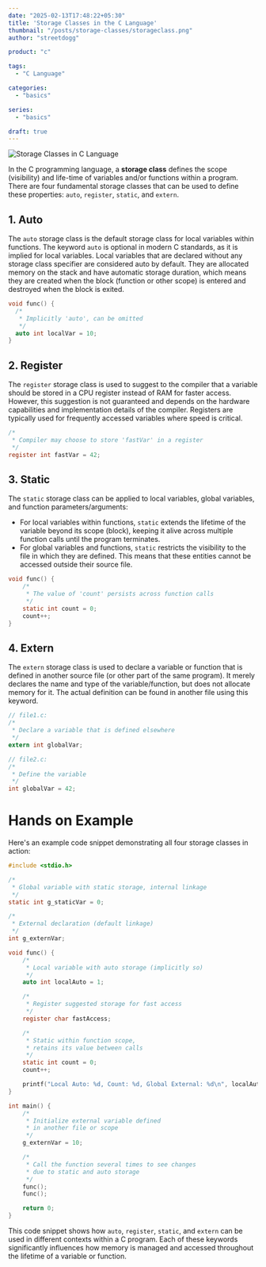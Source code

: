 ```yaml
---
date: "2025-02-13T17:48:22+05:30"
title: 'Storage Classes in the C Language'
thumbnail: "/posts/storage-classes/storageclass.png"
author: "streetdogg"

product: "c"

tags:
  - "C Language"

categories:
  - "basics"

series:
  - "basics"

draft: true
---
```


![](/posts/storage-classes/storageclass.png "Storage Classes in C Language")

In the C programming language, a **storage class** defines the scope (visibility) and life-time of variables and/or functions within a program. There are four fundamental storage classes that can be used to define these properties: `auto`, `register`, `static`, and `extern`.

<!--more-->

## 1. Auto
The `auto` storage class is the default storage class for local variables within functions. The keyword `auto` is optional in modern C standards, as it is implied for local variables. Local variables that are declared without any storage class specifier are considered auto by default. They are allocated memory on the stack and have automatic storage duration, which means they are created when the block (function or other scope) is entered and destroyed when the block is exited.

```c
void func() {
  /*
   * Implicitly 'auto', can be omitted
   */
  auto int localVar = 10;
}
```

## 2. Register
The `register` storage class is used to suggest to the compiler that a variable should be stored in a CPU register instead of RAM for faster access. However, this suggestion is not guaranteed and depends on the hardware capabilities and implementation details of the compiler. Registers are typically used for frequently accessed variables where speed is critical.

```c
/*
 * Compiler may choose to store 'fastVar' in a register
 */
register int fastVar = 42;
```

## 3. Static
The `static` storage class can be applied to local variables, global variables, and function parameters/arguments:
- For local variables within functions, `static` extends the lifetime of the variable beyond its scope (block), keeping it alive across multiple function calls until the program terminates.
- For global variables and functions, `static` restricts the visibility to the file in which they are defined. This means that these entities cannot be accessed outside their source file.

```c
void func() {
    /*
     * The value of 'count' persists across function calls
     */
    static int count = 0;
    count++;
}
```

## 4. Extern
The `extern` storage class is used to declare a variable or function that is defined in another source file (or other part of the same program). It merely declares the name and type of the variable/function, but does not allocate memory for it. The actual definition can be found in another file using this keyword.

```c
// file1.c:
/*
 * Declare a variable that is defined elsewhere
 */
extern int globalVar;
```

```c
// file2.c:
/*
 * Define the variable
 */
int globalVar = 42;
```



# Hands on Example
Here's an example code snippet demonstrating all four storage classes in action:

```c
#include <stdio.h>

/*
 * Global variable with static storage, internal linkage
 */
static int g_staticVar = 0;

/*
 * External declaration (default linkage)
 */
int g_externVar;

void func() {
    /*
     * Local variable with auto storage (implicitly so)
     */
    auto int localAuto = 1;

    /*
     * Register suggested storage for fast access
     */
    register char fastAccess;

    /*
     * Static within function scope,
     * retains its value between calls
     */
    static int count = 0;
    count++;

    printf("Local Auto: %d, Count: %d, Global External: %d\n", localAuto, count, g_externVar);
}

int main() {
    /*
     * Initialize external variable defined
     * in another file or scope
     */
    g_externVar = 10;

    /*
     * Call the function several times to see changes
     * due to static and auto storage
     */
    func();
    func();

    return 0;
}
```

This code snippet shows how `auto`, `register`, `static`, and `extern` can be used in different contexts within a C program. Each of these keywords significantly influences how memory is managed and accessed throughout the lifetime of a variable or function.
